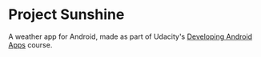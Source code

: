 # Project Sunshine
A weather app for Android, made as part of Udacity's [Developing Android Apps](https://www.udacity.com/course/new-android-fundamentals--ud851) course.
